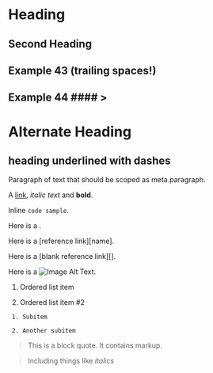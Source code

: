 <!-- COLOR SCHEME TEST "gruvbox/gruvbox (Dark) (Medium).sublime-color-scheme" "Markdown" -->

# Heading
<!-- ^^^^ fg=#b8bb26 fs= -->

## Second Heading #
<!-- ^^^^ fg=#b8bb26 fs= -->
<!--      ^^^^^^^ fg=#b8bb26 fs= -->
<!--              ^ fg=#98971a fs= -->

## Example 43 (trailing spaces!) #####
<!-- ^^^^^ fg=#b8bb26 fs= -->
<!--       ^^ fg=#b8bb26 fs= -->
<!--          ^^^^^^^^^ fg=#b8bb26 fs= -->
<!--                    ^^^^^^^^ fg=#b8bb26 fs= -->
<!--                             ^^^^^ fg=#98971a fs= -->

## Example 44 ####    >
<!-- ^^^^^ fg=#b8bb26 fs= -->
<!--       ^^ fg=#b8bb26 fs= -->
<!--          ^^^^ fg=#b8bb26 fs= -->
<!--                  ^ fg=#b8bb26 fs= -->

Alternate Heading
=================
<!-- ^^^^^^^^^^^^ fg=#98971a fs= -->

heading underlined with dashes
------------------------------
<!-- ^^^^^^^^^^^^^^^^^^^^^^^^^ fg=#98971a fs= -->

Paragraph of text that should be scoped as meta.paragraph.
<!-- ^^^^ fg=#fbf1c7 fs= -->
<!--      ^^ fg=#fbf1c7 fs= -->
<!--         ^^^^ fg=#fbf1c7 fs= -->
<!--              ^^^^ fg=#fbf1c7 fs= -->
<!--                   ^^^^^^ fg=#fbf1c7 fs= -->
<!--                          ^^ fg=#fbf1c7 fs= -->
<!--                             ^^^^^^ fg=#fbf1c7 fs= -->
<!--                                    ^^ fg=#fbf1c7 fs= -->
<!--                                       ^^^^^^^^^^^^^^^ fg=#fbf1c7 fs= -->

A [link](https://example.com), *italic text* and **bold**.
<!-- ^^ fg=#d3869b fs= -->
<!--   ^ fg=#fbf1c7 fs= -->
<!--    ^ fg=#b16286 fs= -->
<!--     ^^^^^^^^^^^^^^^^^^^ fg=#d3869b fs= -->
<!--                        ^ fg=#b16286 fs= -->
<!--                         ^ fg=#fbf1c7 fs= -->
<!--                           ^ fg=#cc241d fs=italic -->
<!--                            ^^^^^^ fg=#fb4934 fs=italic -->
<!--                                   ^^^^ fg=#fb4934 fs=italic -->
<!--                                       ^ fg=#cc241d fs=italic -->
<!--                                         ^^^ fg=#fbf1c7 fs= -->
<!--                                             ^^ fg=#d65d0e fs=bold -->
<!--                                               ^^^^ fg=#fe8019 fs=bold -->
<!--                                                   ^^ fg=#d65d0e fs=bold -->
<!--                                                     ^ fg=#fbf1c7 fs= -->

Inline `code sample`.
<!-- ^ fg=#fbf1c7 fs= -->
<!--   ^ fg=#d79921 fs= -->
<!--    ^^^^ fg=#fabd2f fs= -->
<!--         ^^^^^^ fg=#fabd2f fs= -->
<!--               ^ fg=#d79921 fs= -->
<!--                ^ fg=#fbf1c7 fs= -->

Here is a [](https://example.com).
<!-- ^^ fg=#fbf1c7 fs= -->
<!--    ^ fg=#fbf1c7 fs= -->
<!--      ^^ fg=#fbf1c7 fs= -->
<!--        ^ fg=#b16286 fs= -->
<!--         ^^^^^^^^^^^^^^^^^^^ fg=#d3869b fs= -->
<!--                            ^ fg=#b16286 fs= -->
<!--                             ^ fg=#fbf1c7 fs= -->

Here is a [reference link][name].
<!-- ^^ fg=#fbf1c7 fs= -->
<!--    ^ fg=#fbf1c7 fs= -->
<!--      ^ fg=#fbf1c7 fs= -->
<!--       ^^^^^^^^^ fg=#d3869b fs= -->
<!--                 ^^^^ fg=#d3869b fs= -->
<!--                     ^ fg=#fbf1c7 fs= -->
<!--                      ^ fg=#689d6a fs= -->
<!--                       ^^^^ fg=#8ec07c fs= -->
<!--                           ^ fg=#689d6a fs= -->
<!--                            ^ fg=#fbf1c7 fs= -->

Here is a [blank reference link][].
<!-- ^^ fg=#fbf1c7 fs= -->
<!--    ^ fg=#fbf1c7 fs= -->
<!--      ^ fg=#fbf1c7 fs= -->
<!--       ^^^^^ fg=#d3869b fs= -->
<!--             ^^^^^^^^^ fg=#d3869b fs= -->
<!--                       ^^^^ fg=#d3869b fs= -->
<!--                           ^ fg=#fbf1c7 fs= -->
<!--                            ^^ fg=#689d6a fs= -->
<!--                              ^ fg=#fbf1c7 fs= -->

Here is a ![Image Alt Text](https://example.com/cat.gif).
<!-- ^^ fg=#fbf1c7 fs= -->
<!--    ^ fg=#fbf1c7 fs= -->
<!--      ^^ fg=#fbf1c7 fs= -->
<!--        ^^^^^ fg=#d3869b fs= -->
<!--              ^^^ fg=#d3869b fs= -->
<!--                  ^^^^ fg=#d3869b fs= -->
<!--                      ^ fg=#fbf1c7 fs= -->
<!--                       ^ fg=#b16286 fs= -->
<!--                        ^^^^^^^^^^^^^^^^^^^^^^^^^^^ fg=#d3869b fs= -->
<!--                                                   ^ fg=#b16286 fs= -->
<!--                                                    ^ fg=#fbf1c7 fs= -->

  1. Ordered list item
<!-- ^^^^^^^ fg=#83a598 fs= -->
<!--         ^^^^ fg=#83a598 fs= -->
<!--              ^^^^ fg=#83a598 fs= -->
  2. Ordered list item #2
<!-- ^^^^^^^ fg=#83a598 fs= -->
<!--         ^^^^ fg=#83a598 fs= -->
<!--              ^^^^ fg=#83a598 fs= -->
<!--                   ^^ fg=#83a598 fs= -->
     1. Subitem
<!-- ^ fg=#83a598 fs= -->
<!--  ^ fg=#458588 fs= -->
<!--    ^^^^^^^ fg=#83a598 fs= -->
     2. Another subitem
<!-- ^ fg=#83a598 fs= -->
<!--  ^ fg=#458588 fs= -->
<!--    ^^^^^^^ fg=#83a598 fs= -->
<!--            ^^^^^^^ fg=#83a598 fs= -->

> This is a block quote. It contains markup.
<!-- ^ fg=#d3869b fs= -->
<!--   ^^ fg=#d3869b fs= -->
<!--      ^ fg=#d3869b fs= -->
<!--        ^^^^^ fg=#d3869b fs= -->
<!--              ^^^^^^ fg=#d3869b fs= -->
<!--                     ^^ fg=#d3869b fs= -->
<!--                        ^^^^^^^^ fg=#d3869b fs= -->
<!--                                 ^^^^^^^ fg=#d3869b fs= -->
> Including things like *italics*
<!-- ^^^^^^ fg=#d3869b fs= -->
<!--        ^^^^^^ fg=#d3869b fs= -->
<!--               ^^^^ fg=#d3869b fs= -->
<!--                    ^ fg=#cc241d fs=italic -->
<!--                     ^^^^^^^ fg=#fb4934 fs=italic -->
<!--                            ^ fg=#cc241d fs=italic -->

